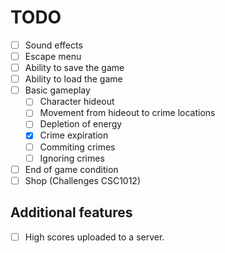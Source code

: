 # TODO

- [ ] Sound effects
- [ ] Escape menu
- [ ] Ability to save the game
- [ ] Ability to load the game
- [ ] Basic gameplay
  - [ ] Character hideout
  - [ ] Movement from hideout to crime locations
  - [ ] Depletion of energy
  - [x] Crime expiration
  - [ ] Commiting crimes
  - [ ] Ignoring crimes
- [ ] End of game condition
- [ ] Shop (Challenges CSC1012)

## Additional features

- [ ] High scores uploaded to a server.
